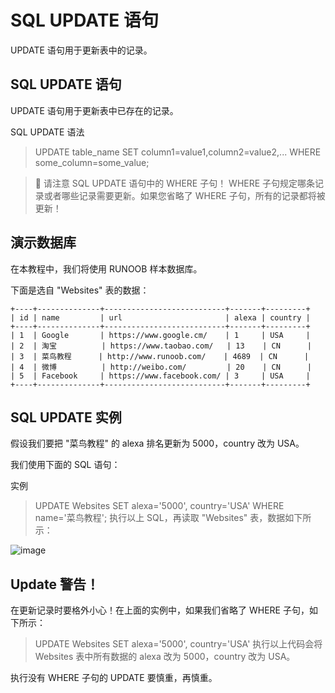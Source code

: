 # SQL UPDATE 语句
UPDATE 语句用于更新表中的记录。

## SQL UPDATE 语句
UPDATE 语句用于更新表中已存在的记录。

SQL UPDATE 语法
> UPDATE table_name
> SET column1=value1,column2=value2,...
> WHERE some_column=some_value;

> 🚯	请注意 SQL UPDATE 语句中的 WHERE 子句！
> WHERE 子句规定哪条记录或者哪些记录需要更新。如果您省略了 WHERE 子句，所有的记录都将被更新！

## 演示数据库
在本教程中，我们将使用 RUNOOB 样本数据库。

下面是选自 "Websites" 表的数据：
```
+----+--------------+---------------------------+-------+---------+
| id | name         | url                       | alexa | country |
+----+--------------+---------------------------+-------+---------+
| 1  | Google       | https://www.google.cm/    | 1     | USA     |
| 2  | 淘宝          | https://www.taobao.com/   | 13    | CN      |
| 3  | 菜鸟教程      | http://www.runoob.com/    | 4689  | CN      |
| 4  | 微博          | http://weibo.com/         | 20    | CN      |
| 5  | Facebook     | https://www.facebook.com/ | 3     | USA     |
+----+--------------+---------------------------+-------+---------+
```

## SQL UPDATE 实例
假设我们要把 "菜鸟教程" 的 alexa 排名更新为 5000，country 改为 USA。

我们使用下面的 SQL 语句：

实例
> UPDATE Websites 
> SET alexa='5000', country='USA' 
> WHERE name='菜鸟教程';
执行以上 SQL，再读取 "Websites" 表，数据如下所示：

![image](https://user-images.githubusercontent.com/18340126/144433542-a787d6d0-1134-4bbf-8c8a-4d874a19626d.png)

## Update 警告！
在更新记录时要格外小心！在上面的实例中，如果我们省略了 WHERE 子句，如下所示：

> UPDATE Websites
> SET alexa='5000', country='USA'
执行以上代码会将 Websites 表中所有数据的 alexa 改为 5000，country 改为 USA。

执行没有 WHERE 子句的 UPDATE 要慎重，再慎重。
